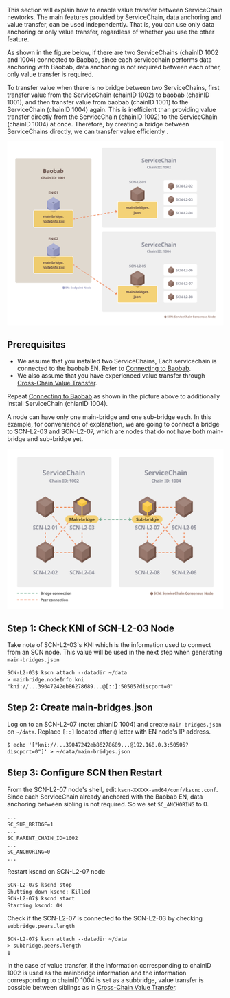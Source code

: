 This section will explain how to enable value transfer between ServiceChain newtorks. The main features provided by ServiceChain, data anchoring and value transfer, can be used independently. That is, you can use only data anchoring or only value transfer, regardless of whether you use the other feature.

As shown in the figure below, if there are two ServiceChains (chainID 1002 and 1004) connected to Baobab, since each servicechain performs data anchoring with Baobab, data anchoring is not required between each other, only value transfer is required.

To transfer value when there is no bridge between two ServiceChains, first transfer value from the ServiceChain (chainID 1002) to baobab (chainID 1001), and then transfer value from baobab (chainID 1001) to the ServiceChain (chainID 1004) again. This is inefficient than providing value transfer directly from the ServiceChain (chainID 1002) to the ServiceChain (chainID 1004) at once. Therefore, by creating a bridge between ServiceChains directly, we can transfer value efficiently .

![](../images/sc-vt-between-sibling-arch.png)

## Prerequisites <a id="prerequisites"></a>
- We assume that you installed two ServiceChains, Each servicechain is connected to the baobab EN. Refer to [Connecting to Baobab](en-scn-connection.md).
- We also assume that you have experienced value transfer through [Cross-Chain Value Transfer](value-transfer.md).

Repeat [Connecting to Baobab](en-scn-connection.md) as shown in the picture above to additionally install ServiceChain (chianID 1004).

A node can have only one main-bridge and one sub-bridge each. In this example, for convenience of explanation, we are going to connect a bridge to SCN-L2-03 and SCN-L2-07, which are nodes that do not have both main-bridge and sub-bridge yet.

![](../images/sc-vt-between-sibling-bridge.png)

## Step 1: Check KNI of SCN-L2-03 Node <a id="step-1-check-kni-of-scn-node"></a>
Take note of SCN-L2-03's KNI which is the information used to connect from an SCN node. This value will be used in the next step when generating `main-bridges.json`

```
SCN-L2-03$ kscn attach --datadir ~/data
> mainbridge.nodeInfo.kni
"kni://...39047242eb86278689...@[::]:50505?discport=0"
```

## Step 2: Create main-bridges.json <a id="step-2-create-main-bridges-json"></a>
Log on to an SCN-L2-07 (note: chianID 1004) and create `main-bridges.json` on `~/data`. Replace `[::]` located after `@` letter with EN node's IP address.
```
$ echo '["kni://...39047242eb86278689...@192.168.0.3:50505?discport=0"]' > ~/data/main-bridges.json
```

## Step 3: Configure SCN then Restart <a id="step-3-configure-scn-then-restart"></a>
From the SCN-L2-07 node's shell, edit `kscn-XXXXX-amd64/conf/kscnd.conf`. Since each ServiceChain already anchored with the Baobab EN, data anchoring between sibling is not required. So we set `SC_ANCHORING` to 0.

```
...
SC_SUB_BRIDGE=1
...
SC_PARENT_CHAIN_ID=1002
...
SC_ANCHORING=0
...
```

Restart kscnd on SCN-L2-07 node
```
SCN-L2-07$ kscnd stop
Shutting down kscnd: Killed
SCN-L2-07$ kscnd start
Starting kscnd: OK
```

Check if the SCN-L2-07 is connected to the SCN-L2-03 by checking `subbridge.peers.length`
```
SCN-L2-07$ kscn attach --datadir ~/data
> subbridge.peers.length
1
```

In the case of value transfer, if the information corresponding to chainID 1002 is used as the mainbridge information and the information corresponding to chainID 1004 is set as a subbridge, value transfer is possible between siblings as in [Cross-Chain Value Transfer](./value-transfer.md).
